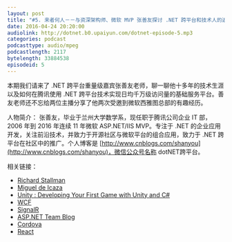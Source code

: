 ```yaml
---
layout: post
title: "#5. 来者何人－－与资深架构师、微软 MVP 张善友探讨 .NET 跨平台和技术人的追求"
date: 2016-04-24 20:20:00
audiolink: http://dotnet.b0.upaiyun.com/dotnet-episode-5.mp3
categories: podcast 
podcasttype: audio/mpeg
podcastlength: 2117
bytelength: 33884538  
episodeid: 5
---
```


本期我们请来了 .NET 跨平台重量级嘉宾张善友老师，聊一聊他十多年的技术生涯以及如何在腾讯使用 .NET 跨平台技术实现日均千万级访问量的基础服务平台。善友老师还不忘给两位主播分享了他两次受邀到微软西雅图总部的有趣经历。

人物简介：
张善友，毕业于兰州大学数学系，现任职于腾讯公司企业 IT 部，2006 年到 2016 年连续 11 年微软 ASP.NET/IIS MVP。专注于 .NET 的企业应用开发，关注前沿技术，并致力于开源社区与微软平台的组合应用，致力于 .NET 跨平台在社区中的推广。个人博客是 [http://www.cnblogs.com/shanyou](http://www.cnblogs.com/shanyou)，微信公众号名称 dotNET跨平台。

相关链接：

* [Richard Stallman](https://stallman.org)
* [Miguel de Icaza](https://en.wikipedia.org/wiki/Miguel_de_Icaza)
* [Unity : Developing Your First Game with Unity and C#](https://msdn.microsoft.com/en-us/magazine/dn759441.aspx)
* [WCF](https://msdn.microsoft.com/en-us/library/ms731082.aspx)
* [SignalR](http://signalr.net/)
* [ASP.NET Team Blog](http://www.asp.net/community/microsoft-blogs)
* [Cordova](https://cordova.apache.org/)
* [React](https://github.com/facebook/react)
